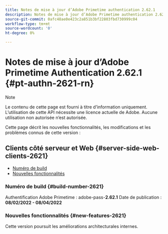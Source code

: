 ```yaml
---
title: Notes de mise à jour d’Adobe Primetime authentication 2.62.1
description: Notes de mise à jour d’Adobe Primetime authentication 2.62.1
source-git-commit: 0afc48ae0e423c2a851b3bf22803fbd730999c04
workflow-type: tm+mt
source-wordcount: '0'
ht-degree: 0%

---
```


# Notes de mise à jour d’Adobe Primetime Authentication 2.62.1 {#pt-authn-2621-rn}

>[!NOTE]
>
>Le contenu de cette page est fourni à titre d’information uniquement. L’utilisation de cette API nécessite une licence actuelle de Adobe. Aucune utilisation non autorisée n’est autorisée.

Cette page décrit les nouvelles fonctionnalités, les modifications et les problèmes connus de cette version :

## Clients côté serveur et Web {#server-side-web-clients-2621}

* [Numéro de build](#build-number-2621)
* [Nouvelles fonctionnalités](#new-features-2621)

### Numéro de build {#build-number-2621}

Authentification Adobe Primetime : adobe-pass-**2.62.1**
Date de publication : **08/02/2022 - 08/04/2022**

### Nouvelles fonctionnalités {#new-features-2621}

Cette version poursuit les améliorations architecturales internes.